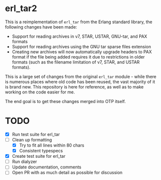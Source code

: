 # erl_tar2

This is a reimplementation of `erl_tar` from the Erlang standard library, the following changes
have been made:

- Support for reading archives in v7, STAR, USTAR, GNU-tar, and PAX formats
- Support for reading archives using the GNU tar sparse files extension
- Creating new archives will now automatically upgrade headers to PAX format if
the file being added requires it due to restrictions in older formats (such as
the filename limitation of v7, STAR, and USTAR formats).

This is a large set of changes from the original `erl_tar` module - while there is numerous places
where old code has been reused, the vast majority of it is brand new. This repository is here
for reference, as well as to make working on the code easier for me.

The end goal is to get these changes merged into OTP itself.

# TODO

- [x] Run test suite for erl_tar
- [ ] Clean up formatting
  - [x] Try to fit all lines within 80 chars
  - [x] Consistent typespecs
- [x] Create test suite for erl_tar
- [ ] Run dialyzer
- [ ] Update documentation, comments
- [ ] Open PR with as much detail as possible for discussion
